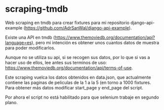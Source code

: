 # scraping-tmdb
Web scraping en tmdb para crear fixtures para mi repositorio django-api-example (https://github.com/AdrSanWal/django-api-example).

Existe una API en tmdb (https://www.themoviedb.org/documentation/api?language=es), pero
mi intención es obtener unos cuantos datos de muestra para poder modificarlos.

Aunque no se utiliza su api, si se recogen sus datos, por lo que si vas a hacer uso de ellos, lee antes sus
terminos de uso: https://www.themoviedb.org/documentation/api/terms-of-use.

Este scraping vuelca los datos obtenidos en data.json, que actualmente contiene las paginas de peliculas de la 1 a la 5
(en torno a 1000 fixtures. Para obtener más datos modificar start_page y end_page del script.

Por ahora el script no está habilitado para que selenium trabaje en segundo plano.
